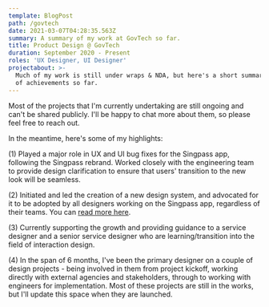 ```yaml
---
template: BlogPost
path: /govtech
date: 2021-03-07T04:28:35.563Z
summary: A summary of my work at GovTech so far.
title: Product Design @ GovTech
duration: September 2020 - Present
roles: 'UX Designer, UI Designer'
projectabout: >-
  Much of my work is still under wraps & NDA, but here's a short summary of some
  of achievements so far.
---
```

Most of the projects that I'm currently undertaking are still ongoing and can't be shared publicly. I'll be happy to chat more about them, so please feel free to reach out.

In the meantime, here's some of my highlights:

(1) Played a major role in UX and UI bug fixes for the Singpass app, following the Singpass rebrand. Worked closely with the engineering team to provide design clarification to ensure that users' transition to the new look will be seamless.

(2) Initiated and led the creation of a new design system, and advocated for it to be adopted by all designers working on the Singpass app, regardless of their teams. You can [read more here](/singpass-design-system).

(3) Currently supporting the growth and providing guidance to a service designer and a senior service designer who are learning/transition into the field of interaction design.

(4) In the span of 6 months, I've been the primary designer on a couple of design projects - being involved in them from project kickoff, working directly with external agencies and stakeholders, through to working with engineers for implementation. Most of these projects are still in the works, but I'll update this space when they are launched.
